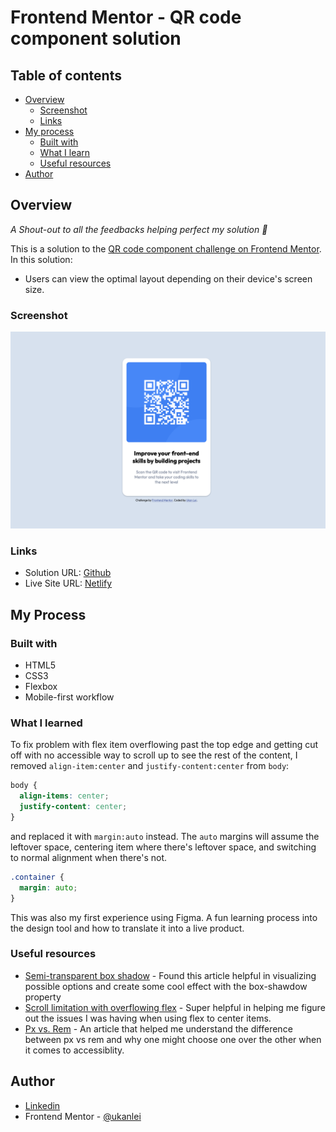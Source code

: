 # Frontend Mentor - QR code component solution

## Table of contents

- [Overview](#overview)
  - [Screenshot](#screenshot)
  - [Links](#links)
- [My process](#my-process)
  - [Built with](#built-with)
  - [What I learn](#what-i-learned)
  - [Useful resources](#useful-resources)
- [Author](#author)

## Overview

_A Shout-out to all the feedbacks helping perfect my solution 🎉_

This is a solution to the [QR code component challenge on Frontend Mentor](https://www.frontendmentor.io/challenges/qr-code-component-iux_sIO_H). In this solution:

- Users can view the optimal layout depending on their device's screen size.

### Screenshot

![](images/qr-screenshot.png)

### Links

- Solution URL: [Github](https://github.com/ukanlei/frontendMentor/tree/master/qr-code-component-main)
- Live Site URL: [Netlify](https://cocky-mestorf-38a51c.netlify.app)

## My Process

### Built with

- HTML5
- CSS3
- Flexbox
- Mobile-first workflow

### What I learned

To fix problem with flex item overflowing past the top edge and getting cut off with no accessible way to scroll up to see the rest of the content, I removed `align-item:center` and `justify-content:center` from `body`:

```css
body {
  align-items: center;
  justify-content: center;
}
```

and replaced it with `margin:auto` instead. The `auto` margins will assume the leftover space, centering item where there's leftover space, and switching to normal alignment when there's not.

```css
.container {
  margin: auto;
}
```

This was also my first experience using Figma. A fun learning process into the design tool and how to translate it into a live product.

### Useful resources

- [Semi-transparent box shadow](https://css-tricks.com/almanac/properties/b/box-shadow/) - Found this article helpful in visualizing possible options and create some cool effect with the box-shawdow property
- [Scroll limitation with overflowing flex](https://stackoverflow.com/questions/33454533/cant-scroll-to-top-of-flex-item-that-is-overflowing-container) - Super helpful in helping me figure out the issues I was having when using flex to center items.
- [Px vs. Rem](https://medium.com/user-experience-design-1/why-designers-should-move-from-px-to-rem-and-how-to-do-that-in-figma-c0ea23e07a15) - An article that helped me understand the difference between px vs rem and why one might choose one over the other when it comes to accessiblity.

## Author

- [Linkedin](https://www.linkedin.com/in/ukanlei/)
- Frontend Mentor - [@ukanlei](https://www.frontendmentor.io/profile/ukanlei)
